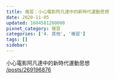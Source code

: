 ```yaml
---
title: 複習：小心電影阿凡達中的新時代運動思想
date: 2020-11-05
updated: 1604581200000
pixnet_category: 複習
categories: ['4. 其他', '複習']
tags: []
sidebar: 
---
```


<p>小心電影阿凡達中的新時代運動思想<br/>
<a href="/posts/269196876" target="_blank">/posts/269196876</a></p>
<p> </p>
